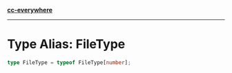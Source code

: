 [**cc-everywhere**](../../../../../index.md)

***

# Type Alias: FileType

```ts
type FileType = typeof FileType[number];
```
